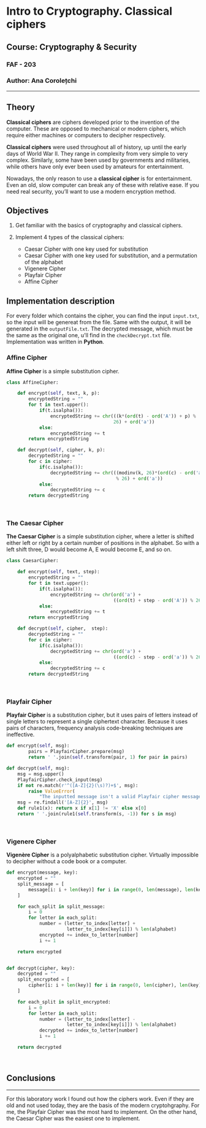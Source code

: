 # Intro to Cryptography. Classical ciphers

## Course: Cryptography & Security

### FAF - 203

### Author: Ana Corolețchi

----

## Theory

**Classical ciphers** are ciphers developed prior to the invention of the computer. These are opposed to mechanical or modern ciphers, which require either machines or computers to decipher respectively.

**Classical ciphers** were used throughout all of history, up until the early days of World War II. They range in complexity from very simple to very complex. Similarly, some have been used by governments and militaries, while others have only ever been used by amateurs for entertainment.

Nowadays, the only reason to use a **classical cipher** is for entertainment. Even an old, slow computer can break any of these with relative ease. If you need real security, you’ll want to use a modern encryption method.

## Objectives

1. Get familiar with the basics of cryptography and classical ciphers.

2. Implement 4 types of the classical ciphers:
    - Caesar Cipher with one key used for substitution
    - Caesar Cipher with one key used for substitution, and a permutation of the alphabet
    - Vigenere Cipher
    - Playfair Cipher
    - Affine Cipher

## Implementation description

For every folder which contains the cipher, you can find the input `input.txt`, so the input will be genereat from the file. Same with the output, it will be generated in the `outputFile.txt`. The decrypted message, which must be the same as the original one, u'll find in the `checkDecrypt.txt` file. Implementation was written in **Python**.
</br>

### Affine Cipher

**Affine Cipher** is a simple substitution cipher.

```python
class AffineCipher:

    def encrypt(self, text, k, p):
        encryptedString = ""
        for t in text.upper():
            if(t.isalpha()):
                encryptedString += chr(((k*(ord(t) - ord('A')) + p) %
                                       26) + ord('a'))
            else:
                encryptedString += t
        return encryptedString

    def decrypt(self, cipher, k, p):
        decryptedString = ""
        for c in cipher:
            if(c.isalpha()):
                decryptedString += chr(((modinv(k, 26)*(ord(c) - ord('a') - p))
                                        % 26) + ord('a'))
            else:
                decryptedString += c
        return decryptedString
```

</br>

### The Caesar Cipher

**The Caesar Cipher** is a simple substitution cipher, where a letter is shifted either left or right by a certain number of positions in the alphabet. So with a left shift three, D would become A, E would become E, and so on.

```python
class CaesarCipher:

    def encrypt(self, text, step):
        encryptedString = ""
        for t in text.upper():
            if(t.isalpha()):
                encryptedString += chr(ord('a') +
                                       ((ord(t) + step - ord('A')) % 26))
            else:
                encryptedString += t
        return encryptedString

    def decrypt(self, cipher,  step):
        decryptedString = ""
        for c in cipher:
            if(c.isalpha()):
                decryptedString += chr(ord('a') +
                                       ((ord(c) - step - ord('a')) % 26))
            else:
                decryptedString += c
        return decryptedString
```

</br>

### Playfair Cipher

**Playfair Cipher** is a substitution cipher, but it uses pairs of letters instead of single letters to represent a single ciphertext character. Because it uses pairs of characters, frequency analysis code-breaking techniques are ineffective.

```python
def encrypt(self, msg):
        pairs = PlayfairCipher.prepare(msg)
        return ' '.join(self.transform(pair, 1) for pair in pairs)

def decrypt(self, msg):
    msg = msg.upper()
    PlayfairCipher.check_input(msg)
    if not re.match(r'^([A-Z]{2}(\s)?)+$', msg):
        raise ValueError(
            "The inputted message isn't a valid Playfair cipher message")
    msg = re.findall('[A-Z]{2}', msg)
    def rule1(x): return x if x[1] != 'X' else x[0]
    return ' '.join(rule1(self.transform(s, -1)) for s in msg)

```

</br>

### Vigenere Cipher

**Vigenère Cipher** is a polyalphabetic substitution cipher. Virtually impossible to decipher without a code book or a computer.

```python
def encrypt(message, key):
    encrypted = ""
    split_message = [
        message[i: i + len(key)] for i in range(0, len(message), len(key))
    ]

    for each_split in split_message:
        i = 0
        for letter in each_split:
            number = (letter_to_index[letter] +
                      letter_to_index[key[i]]) % len(alphabet)
            encrypted += index_to_letter[number]
            i += 1

    return encrypted


def decrypt(cipher, key):
    decrypted = ""
    split_encrypted = [
        cipher[i: i + len(key)] for i in range(0, len(cipher), len(key))
    ]

    for each_split in split_encrypted:
        i = 0
        for letter in each_split:
            number = (letter_to_index[letter] -
                      letter_to_index[key[i]]) % len(alphabet)
            decrypted += index_to_letter[number]
            i += 1

    return decrypted
```

</br>

## Conclusions

----

For this laboratory work I found out how the ciphers work. Even if they are old and not used today, they are the basis of the modern cryptohgraphy. For me, the Playfair Cipher was the most hard to implement. On the other hand, the Caesar Cipher was the easiest one to implement.
